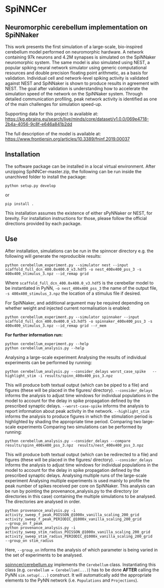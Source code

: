 # SpiNNCer
## Neuromorphic cerebellum implementation on SpiNNaker

This work presents the first simulation of a large-scale, bio-inspired cerebellum model performed on neuromorphic hardware. A network containing 97k neurons and 4.2M synapses is simulated on the SpiNNaker neuromorphic system. The same model is also simulated using NEST, a popular spiking neural network simulator using generic computational resources and double precision floating point arithmetic, as a basis for validation. Individual cell and network-level spiking activity is validated against NEST and SpiNNaker is shown to produce results in agreement with NEST. The goal after validation is understanding how to accelerate the simulation speed of the network on the SpiNNaker system. Through detailed communication profiling, peak network activity is identified as one of the main challenges for simulation speed-up.

Supporting data for this project is available at: https://kg.ebrains.eu/search/live/minds/core/dataset/v1.0.0/069e4718-2b4a-4056-9c8f-e646a841b2dd

The full description of the model is available at: https://www.frontiersin.org/articles/10.3389/fninf.2019.00037

## Installation


The software package can be installed in a local virtual environment. After unzipping SpiNNCer-master.zip, the following can be run inside the unarchived folder to install the package:


`python setup.py develop`

or

`pip install .`

This installation assumes the existence of either sPyNNaker or NEST, for brevity. For installation instructions for those, please follow the official directions provided by each package.


## Use


After installation, simulations can be run in the spinncer directory e.g. the following will generate the reproducible results:
```
python cerebellum_experiment.py --simulator nest --input scaffold_full_dcn_400.0x400.0_v3.hdf5 -o nest_400x400_pss_3 -s 400x400_stimulus_3.npz --id_remap grid
```
Where `scaffold_full_dcn_400.0x400.0_v3.hdf5` is the cerebellar model to be instantiated in PyNN,   `-o nest_400x400_pss_3` the name of the output file, 
`-s 400x400_stimulus_3.npz` the location of a stimulus file if desired.

For SpiNNaker, and additional argument may be required depending on whether weight and injected current normalisation is enabled:

```
python cerebellum_experiment.py --simulator spinnaker --input scaffold_full_dcn_400.0x400.0_v3.hdf5 -o spinnaker_400x400_pss_3 -s 400x400_stimulus_3.npz --id_remap grid --r_mem
```

**For further information run:**
```
python cerebellum_experiment.py --help
python cerebellum_analysis.py --help
```
Analysing a large-scale experiment
Analysing the results of individual experiments can be performed by running:
```
python cerebellum_analysis.py --consider_delays worst_case_spike   --highlight_stim -i results/spinn_400x400_pss_3.npz 
```
This will produce both textual output (which can be piped to a file) and figures (these will be placed in the figures/ directory). 
`--consider_delays` informs the analysis to adjust time windows for individual populations in the model to account for the delay in spike propagation defined by the prescribed synaptic delays. `--worst-case-spike` informs the analysis to report information about peak activity in the network. `--highlight_stim` informs the analysis to produce figures in which the stimulation period is highlighted by shading the appropriate time period.
Comparing two large-scale experiments
Comparing two simulations can be performed by running:
```
python cerebellum_analysis.py --consider_delays --compare results/spinn_400x400_pss_3.npz  results/nest_400x400_pss_3.npz
```
This will produce both textual output (which can be redirected to a file) and figures (these will be placed in the figures/ directory). 
`--consider_delays` informs the analysis to adjust time windows for individual populations in the model to account for the delay in spike propagation defined by the prescribed synaptic delays.
Analysing multiple runs of the large-scale experiment
Analysing multiple experiments is used mainly to profile the peak number of spikes received per core on SpiNNaker. This analysis can be run by pointing the provenance_analysis.py to the directory (or directories in this case) containing the multiple simulations to be analysed. The directories are analysed in order. 
```
python provenance_analysis.py -i activity_sweep_f_peak_POISSON_@1000x_vanilla_scaling_200_grid activity_sweep_f_peak_PERIODIC_@1000x_vanilla_scaling_200_grid        --group_on f_peak
python provenance_analysis.py -i activity_sweep_stim_radius_POISSON_@1000x_vanilla_scaling_200_grid activity_sweep_stim_radius_PERIODIC_@1000x_vanilla_scaling_200_grid        --group_on stim_radius
```
Here, `--group_on` informs the analysis of which parameter is being varied in the set of experiments to be analysed.

[spinncer/cerebellum.py](spinncer/cerebellum.py) implements the `Cerebellum` class.
Instantiating this class (e.g. `cerebellum = Cerebellum(...)`) has to be done
**AFTER** calling the PyNN `sim.setup(...)` construct. It will  automatically
add the appropriate elements to the PyNN network 
(i.e. `Populations` and `Projections`).



